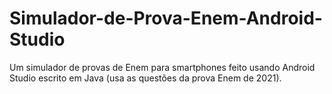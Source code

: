 # Simulador-de-Prova-Enem-Android-Studio
 Um simulador de provas de Enem para smartphones feito usando Android Studio escrito em Java (usa as questões da prova Enem de 2021).

